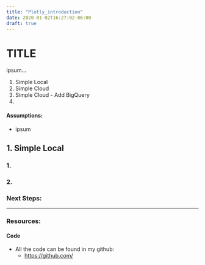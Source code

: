 ```yaml
---
title: "Plotly_introduction"
date: 2020-01-02T16:27:02-06:00
draft: true
---
```


# TITLE

ipsum...

1. Simple Local
2. Simple Cloud
3. Simple Cloud - Add BigQuery
4. 

#### Assumptions:
- ipsum

## 1. Simple Local



### 1. 

### 2. 


### Next Steps:


---

### Resources:
#### Code
- All the code can be found in my github: 
    - https://github.com/
